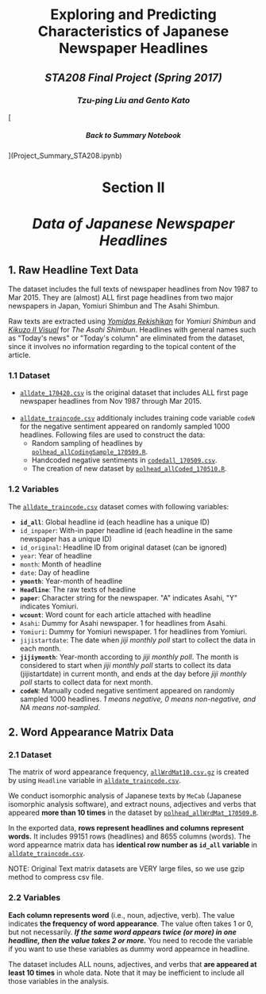 <h1 style="text-align:center"> Exploring and Predicting Characteristics of Japanese Newspaper Headlines </h1>
 <h2 style="text-align:center"> <i>STA208 Final Project (Spring 2017)</i> </h2>
 <h3 style="text-align:center"> <i>Tzu-ping Liu and Gento Kato</i> </h3>
[<h5 style="text-align:center"> Back to Summary Notebook </h5>](Project_Summary_STA208.ipynb)

<h1 style="text-align:center"> Section II </h1>
<h1 style="text-align:center"> <i>Data of Japanese Newspaper Headlines</i> </h1>

## 1. Raw Headline Text Data <br>

The dataset includes the full texts of newspaper headlines from Nov 1987 to Mar 2015. They are (almost) ALL first page headlines from two major newspapers in Japan, Yomiuri Shimbun and The Asahi Shimbun.

Raw texts are extracted using [*Yomidas Rekishikan*](http://www.yomiuri.co.jp/database/rekishikan/) for *Yomiuri Shimbun* and [*Kikuzo II Visual*](https://database.asahi.com/index.shtml) for *The Asahi Shimbun*. Headlines with general names such as "Today's news" or "Today's column" are eliminated from the dataset, since it involves no information regarding to the topical content of the article.

### 1.1 Dataset
 * [<code>alldate_170420.csv</code>](https://github.com/UCDSTA208/208-final-project-liu_and_kato/blob/master/data/alldate_170420.csv) is the original dataset that includes ALL first page newspaper headlines from Nov 1987 through Mar 2015.<br><br>
 * [<code>alldate_traincode.csv</code>](https://github.com/UCDSTA208/208-final-project-liu_and_kato/blob/master/data/alldata_traincode_170510.csv) additionaly includes training code variable <code>codeN</code> for the negative sentiment appeared on randomly sampled 1000 headlines. Following files are used to construct the data:
   * Random sampling of headlines by [<code>polhead_allCodingSample_170509.R</code>](../codes/polhead_allCodingSample_170509.R).
   * Handcoded negative sentiments in  [<code>codedall_170509.csv</code>](../data_public/codedall_170509.csv).
   * The creation of new dataset by [<code>polhead_allCoded_170510.R</code>](../codes/polhead_allCoded_170510.R).

### 1.2 Variables

The [<code>alldate_traincode.csv</code>](https://github.com/UCDSTA208/208-final-project-liu_and_kato/blob/master/data/alldata_traincode_170510.csv) dataset comes with following variables:

   * <code>**id_all**</code>: Global headline id (each headline has a unique ID)
   * <code>id_inpaper</code>: With-in paper headline id (each headline in the same newspaper has a unique ID)
   * <code>id_original</code>: Headline ID from original dataset (can be ignored)
   * <code>year</code>: Year of headline
   * <code>month</code>: Month of headline
   * <code>date</code>: Day of headline
   * <code>**ymonth**</code>: Year-month of headline
   * <code>**Headline**</code>: The raw texts of headline
   * <code>**paper**</code>: Character string for the newspaper. "A" indicates Asahi, "Y" indicates Yomiuri.
   * <code>**wcount**</code>: Word count for each article attached with headline
   * <code>Asahi</code>: Dummy for Asahi newspaper. 1 for headlines from Asahi.
   * <code>Yomiuri</code>: Dummy for Yomiuri newspaper. 1 for headlines from Yomiuri.
   * <code>jijistartdate</code>: The date when *jiji monthly poll* start to collect the data in each month.
   * <code>**jijiymonth**</code>: Year-month according to *jiji monthly poll*. The month is considered to start when *jiji monthly poll* starts to collect its data (jijistartdate) in current month, and ends at the day before *jiji monthly poll* starts to collect data for next month.
   * <code>**codeN**</code>: Manually coded negative sentiment appeared on randomly sampled 1000 headlines. *1 means negative, 0 means non-negative, and NA means not-sampled*.


## 2. Word Appearance Matrix Data

 ### 2.1 Dataset

 The matrix of word appearance frequency, [<code>allWrdMat10.csv.gz</code>](https://github.com/UCDSTA208/208-final-project-liu_and_kato/blob/master/data/allWrdMat10.csv.gz) is created by using <code>Headline</code> variable in [<code>alldate_traincode.csv</code>](https://github.com/UCDSTA208/208-final-project-liu_and_kato/blob/master/data/alldata_traincode_170510.csv).

 We conduct isomorphic analysis of Japanese texts by <code>MeCab</code> (Japanese isomorphic analysis software), and extract nouns, adjectives and verbs that appeared **more than 10 times** in the dataset by [<code>polhead_allWrdMat_170509.R</code>](../codes/polhead_allWrdMat_170509.R).

 In the exported data, **rows represent headlines and columns represent words.** It includes 99151 rows (headlines) and 8655 columns (words). The word appearnce matrix data has **identical row number as <code>id_all</code> variable** in [<code>alldate_traincode.csv</code>](https://github.com/UCDSTA208/208-final-project-liu_and_kato/blob/master/data/alldata_traincode_170510.csv).

 NOTE: Original Text matrix datasets are VERY large files, so we use gzip method to compress csv file.

<!---
  In addition, <code>allBigram20t.rds</code> [*Private*] includes all bi-grams of terms that are appeared 20 times or more. This data is transposed, that means, rows represent bigrams (19531 bigrams), and columns represent headlines. <br>
--->

 ### 2.2 Variables

 **Each column represents word** (i.e., noun, adjective, verb). The value indicates **the frequency of word appearance**. The value often takes 1 or 0, but not necessarily. ***If the same word appears twice (or more) in one headline, then the value takes 2 or more.*** You need to recode the variable if you want to use these variables as dummy word appearnce in headline.

 The dataset includes ALL nouns, adjectives, and verbs that **are appeared at least 10 times** in whole data. Note that it may be inefficient to include all those variables in the analysis.
